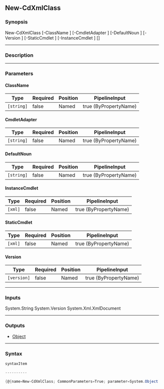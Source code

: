 New-CdXmlClass
--------------

### Synopsis

New-CdXmlClass [-ClassName <string>] [-CmdletAdapter <string>] [-DefaultNoun <string>] [-Version <version>] [-StaticCmdlet <xml>] [-InstanceCmdlet <xml>] [<CommonParameters>]

---

### Description

---

### Parameters
#### **ClassName**

|Type      |Required|Position|PipelineInput        |
|----------|--------|--------|---------------------|
|`[string]`|false   |Named   |true (ByPropertyName)|

#### **CmdletAdapter**

|Type      |Required|Position|PipelineInput        |
|----------|--------|--------|---------------------|
|`[string]`|false   |Named   |true (ByPropertyName)|

#### **DefaultNoun**

|Type      |Required|Position|PipelineInput        |
|----------|--------|--------|---------------------|
|`[string]`|false   |Named   |true (ByPropertyName)|

#### **InstanceCmdlet**

|Type   |Required|Position|PipelineInput        |
|-------|--------|--------|---------------------|
|`[xml]`|false   |Named   |true (ByPropertyName)|

#### **StaticCmdlet**

|Type   |Required|Position|PipelineInput        |
|-------|--------|--------|---------------------|
|`[xml]`|false   |Named   |true (ByPropertyName)|

#### **Version**

|Type       |Required|Position|PipelineInput        |
|-----------|--------|--------|---------------------|
|`[version]`|false   |Named   |true (ByPropertyName)|

---

### Inputs
System.String
System.Version
System.Xml.XmlDocument

---

### Outputs
* [Object](https://learn.microsoft.com/en-us/dotnet/api/System.Object)

---

### Syntax
```PowerShell
syntaxItem
```
```PowerShell
----------
```
```PowerShell
{@{name=New-CdXmlClass; CommonParameters=True; parameter=System.Object[]}}
```
